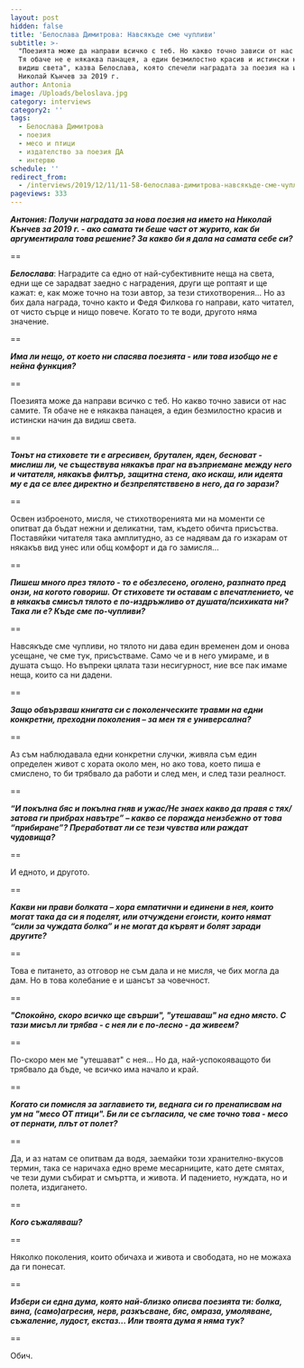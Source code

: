 ```yaml
---
layout: post
hidden: false
title: 'Белослава Димитрова: Навсякъде сме чупливи'
subtitle: >-
  "Поезията може да направи всичко с теб. Но какво точно зависи от нас самите.
  Тя обаче не е някаква панацея, а един безмилостно красив и истински начин да
  видиш света", казва Белослава, която спечели наградата за поезия на името на
  Николай Кънчев за 2019 г.
author: Antonia
image: /Uploads/beloslava.jpg
category: interviews
category2: ''
tags:
  - Белослава Димитрова
  - поезия
  - месо и птици
  - издателство за поезия ДА
  - интервю
schedule: ''
redirect_from:
  - /interviews/2019/12/11/11-58-белослава-димитрова-навсякъде-сме-чупливи
pageviews: 333
---
```

_**Антония: Получи наградата за нова поезия на името на Николай Кънчев за 2019 г. - ако самата ти беше част от журито, как би аргументирала това решение? За какво би я дала на самата себе си?**_

\==

**_Белослава_**: Наградите са едно от най-субективните неща на света, едни ще се зарадват заедно с наградения, други ще роптаят и ще кажат: е, как може точно на този автор, за тези стихотворения... Но аз бих дала награда, точно както и Федя Филкова го направи, като читател, от чисто сърце и нищо повече. Когато то те води, другото няма значение.

\==

**_Има ли нещо, от което ни спасява поезията - или това изобщо не е нейна функция?_**

\==

Поезията може да направи всичко с теб. Но какво точно зависи от нас самите. Тя обаче не е някаква панацея, а един безмилостно красив и истински начин да видиш света.

\==

**_Тонът на стиховете ти е агресивен, брутален, яден, бесноват - мислиш ли, че съществува някакъв праг на възприемане между него и читателя, някакъв филтър, защитна стена, ако искаш, или идеята му е да се влее директно и безпрепятстввено в него, да го зарази?_**

\==

Освен изброеното, мисля, че стихотворенията ми на моменти се опитват да бъдат нежни и деликатни, там, където обичта присъства. Поставяйки читателя така амплитудно, аз се надявам да го изкарам от някакъв вид унес или общ комфорт и да го замисля…

\==

**_Пишеш много през тялото - то е обезлесено, оголено, разпнато пред онзи, на когото говориш. От стиховете ти оставам с впечатлението, че в някакъв смисъл тялото е по-издръжливо от душата/психиката ни? Така ли е? Къде сме по-чупливи?_**

\==

Навсякъде сме чупливи, но тялото ни дава един временен дом и онова усещане, че сме тук, присъстваме. Само че и в него умираме, и в душата също. Но въпреки цялата тази несигурност, ние все пак имаме неща, които са ни дадени.

\==

**_Защо обвързваш книгата си с поколенческите травми на едни конкретни, преходни поколения – за мен тя е универсална?_**

\==

Аз съм наблюдавала едни конкретни случки, живяла съм един определен живот с хората около мен, но ако това, което пиша е смислено, то би трябвало да работи и след мен, и след тази реалност.

\==

**_“И покълна бяс и покълна гняв и ужас/Не знаех какво да правя с тях/затова ги прибрах навътре” – какво се поражда неизбежно от това “прибиране”? Преработват ли се тези чувства или раждат чудовища?_**

\==

И едното, и другото.

\==

**_Какви ни прави болката – хора емпатични и единени в нея, които могат така да си я поделят, или отчуждени егоисти, които нямат “сили за чуждата болка” и не могат да кървят и болят заради другите?_**

\==

Това е питането, аз отговор не съм дала и не мисля, че бих могла да дам. Но в това колебание е и шансът за човечност.

\==

**_"Спокойно, скоро всичко ще свърши", "утешаваш" на едно място. С тази мисъл ли трябва - с нея ли е по-лесно - да живеем?_**

\==

По-скоро мен ме "утешават" с нея… Но да, най-успокояващото би трябвало да бъде, че всичко има начало и край.

\==

**_Когато си помисля за заглавието ти, веднага си го пренаписвам на ум на "месо ОТ птици". Би ли се съгласила, че сме точно това - месо от пернати, плът от полет?_**

\==

Да, и аз натам се опитвам да водя, заемайки този хранително-вкусов термин, така се наричаха едно време месарниците, като дете смятах, че тези думи събират и смъртта, и живота. И падението, нуждата, но и полета, издигането.

\==

**_Кого съжаляваш?_**

\==

Няколко поколения, които обичаха и живота и свободата, но не можаха да ги понесат.

\==

**_Избери си една дума, която най-близко описва поезията ти: болка, вина, (само)агресия, нерв, разкъсване, бяс, омраза, умоляване, съжаление, лудост, екстаз... Или твоята дума я няма тук?_**

\==

Обич.
